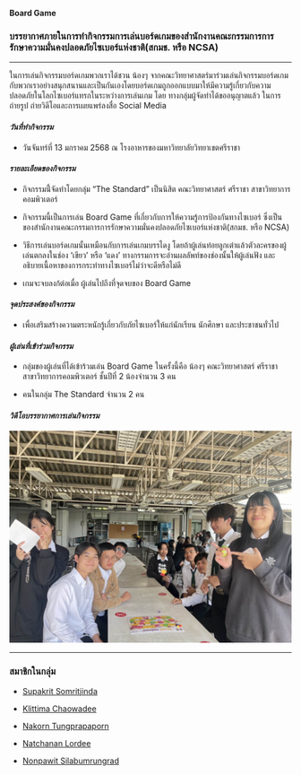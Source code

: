 **Board Game**


### บรรยากาศภายในการทำกิจกรรมการเล่นบอร์ดเกมของสำนักงานคณะกรรมการการรักษาความมั่นคงปลอดภัยไซเบอร์แห่งชาติ(สกมช. หรือ NCSA) ###
-----------------------------------------------------

ในการเล่นกิจกรรมบอร์ดเกมพวกเราได้ชวน น้องๆ จากคณะวิทยาศาสตร์มาร่วมเล่นกิจกรรมบอร์ดเกมกับพวกเราอย่างสนุกสนานและเป็นกันเองโดยบอร์ดเกมถูกออกแบบมาให้มีความรู้เกี่ยวกับความปลอดภัยในโลกไซเบอร์แทรกในระหว่างการเล่นเกม โดย ทางกลุ่มผู้จัดทำได้ขออนุญาตแล้ว ในการถ่ายรูป ถ่ายวิดีโอและการเผยแพร่ลงสื่อ Social Media


#### *วันที่ทำกิจกรรม* #####

- วันจันทร์ที่ 13 มกราคม 2568 ณ โรงอาหารของมหาวิทยาลัยวิทยาเขตศรีราชา



#### *รายละเอียดของกิจกรรม* ####

- กิจกรรมนี้่จัดทำโดยกลุ่ม “The Standard” เป็นนิสิต คณะวิทยาศาสตร์ ศรีราชา สาขาวิทยาการคอมพิวเตอร์

- กิจกรรมนี้เป็นการเล่น Board Game ที่เกี่ยวกับการให้ความรู้การป้องกันทางไซเบอร์ ซึ่งเป็นของสำนักงานคณะกรรมการการรักษาความมั่นคงปลอดภัยไซเบอร์แห่งชาติ(สกมช. หรือ NCSA)

- วิธีการเล่นบอร์ดเกมนั้นเหมือนกับการเล่นเกมบรรไดงู โดยถ้าผู้เล่นท๋อยลูกเต๋าแล้วตัวละครของผู้เล่นตกลงในช่อง ‘เขียว’ หรือ ‘แดง’ ทางกรรมการจะอ่านผลลัพท์ของช่องนั้นให้ผู้เล่นฟัง และ อธิบายเนื้อหาของการกระทำทางไซเบอร์ไม่ว่าจะดีหรือไม่ดี

- เกมจะจบลงก้ต่อเมื่อ ผู้เล่นไปถึงที่จุดจบของ Board Game



#### *จุดประสงค์ของกิจกรรม* ####

- เพื่อเสริมสร้างความตระหนักรู้เกี่ยวกับภัยไซเบอร์ให้แก่นักเรียน นักศึกษา และประชาชนทั่วไป



#### *ผู้เล่นที่เข้าร่วมกิจกรรม* ####

- กลุ่มของผู้เล่นที่ได้เข้าร้วมเล่น Board Game ในครั้งนี้คือ น้องๆ คณะวิทยาศาสตร์ ศรีราชา สาขาวิทยาการคอมพิวเตอร์ ชั้นปีที่ 2 น้องจำนวน 3 คน

- คนในกลุ่ม The Standard จำนวน 2 คน


#### *วิดีโอบรรยากาศการเล่นกิจกรรม* ####

[![image2](image/IMG_0007.jpg)](https://youtu.be/tMAkRKSooh4)


---------------------------------------------------------

### สมาชิกในกลุ่ม ###

- [Supakrit Somritjinda](https://jekoflash.github.io/boardGame)

- [Klittima Chaowadee](https://anniemark2522.github.io/boardgame/boardg)

- [Nakorn Tungprapaporn](https://taedate.github.io/boardgame)

- [Natchanan Lordee](https://ncnld2547.github.io/boardgameActivity)

- [Nonpawit Silabumrungrad](https://waterondaway.github.io/boardgame)
